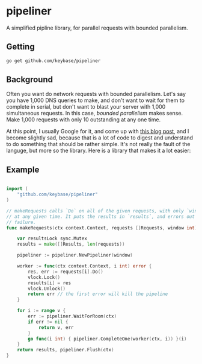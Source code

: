 # pipeliner

A simplified pipline library, for parallel requests with bounded parallelism.

## Getting

```sh
go get github.com/keybase/pipeliner
```

## Background

Often you want do network requests with bounded parallelism. Let's say you have
1,000 DNS queries to make, and don't want to wait for them to complete in serial,
but don't want to blast your server with 1,000 simultaneous requests. In this case,
*bounded parallelism* makes sense. Make 1,000 requests with only 10 outstanding
at any one time.

At this point, I usually Google for it, and come up with [this blog post](https://blog.golang.org/pipelines), and I become slightly sad, because that is a lot of code to digest and
understand to do something that should be rather simple. It's not really the fault
of the languge, but more so the library. Here is a library that makes it a lot
easier:

## Example

```go

import (
	"github.com/keybase/pipeliner"
)

// makeRequests calls `Do` on all of the given requests, with only `window` outstanding
// at any given time. It puts the results in `results`, and errors out on the first
// failure.
func makeRequests(ctx context.Context, requests []Requests, window int) (results []Results, err error) {

	var resultsLock sync.Mutex
	results = make([]Results, len(requests))

	pipeliner := pipeliner.NewPipeliner(window)

	worker := func(ctx context.Context, i int) error {
		res, err := requests[i].Do()
		vlock.Lock()
		results[i] = res
		vlock.Unlock()
		return err // the first error will kill the pipeline
	}

	for i := range v {
		err := pipeliner.WaitForRoom(ctx)
		if err != nil {
			return v, err
		}
		go func(i int) { pipeliner.CompleteOne(worker(ctx, i)) }(i)
	}
	return results, pipeliner.Flush(ctx)
}
```
